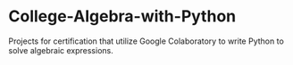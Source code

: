 # College-Algebra-with-Python
Projects for certification that utilize Google Colaboratory to write Python to solve algebraic expressions.
